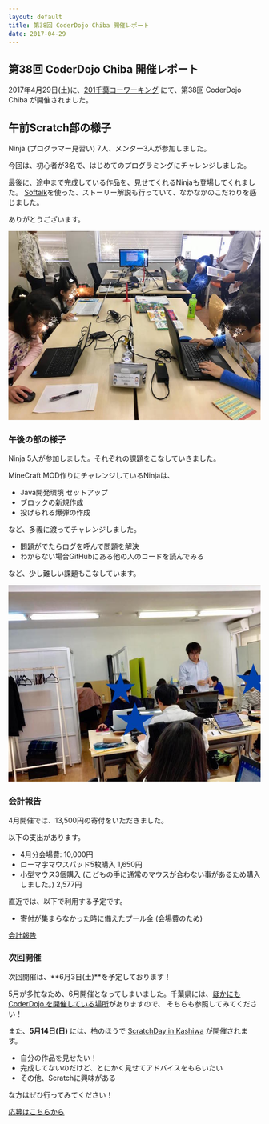 ```yaml
---
layout: default
title: 第38回 CoderDojo Chiba 開催レポート
date: 2017-04-29
---
```


## 第38回 CoderDojo Chiba 開催レポート

2017年4月29日(土)に、[201千葉コーワーキング](http://chiba-coworking.com/) にて、第38回 CoderDojo Chiba が開催されました。

## 午前Scratch部の様子

Ninja (プログラマー見習い) 7人、メンター3人が参加しました。

今回は、初心者が3名で、はじめてのプログラミングにチャレンジしました。

最後に、途中まで完成している作品を、見せてくれるNinjaも登場してくれました。
[Softalk](https://www35.atwiki.jp/softalk/)を使った、ストーリー解説も行っていて、なかなかのこだわりを感じました。

ありがとうございます。

![Scratch](38/scratch.jpg)


### 午後の部の様子

Ninja 5人が参加しました。それぞれの課題をこなしていきました。

MineCraft MOD作りにチャレンジしているNinjaは、

- Java開発環境 セットアップ
- ブロックの新規作成
- 投げられる爆弾の作成

など、多義に渡ってチャレンジしました。

- 問題がでたらログを呼んで問題を解決
- わからない場合GitHubにある他の人のコードを読んでみる

など、少し難しい課題もこなしています。

![MineCraft](38/minecraft.jpg)

### 会計報告

4月開催では、13,500円の寄付をいただきました。

以下の支出があります。

- 4月分会場費: 10,000円
- ローマ字マウスパッド5枚購入 1,650円
- 小型マウス3個購入 (こどもの手に通常のマウスが合わない事があるため購入しました。) 2,577円

直近では、以下で利用する予定です。

- 寄付が集まらなかった時に備えたプール金 (会場費のため)

[会計報告](https://docs.google.com/spreadsheets/d/1CZFh12z510NRKdzXc862R2ItwGIktRD1huCYmIGbwFc/edit?usp=sharing)

### 次回開催

次回開催は、**6月3日(土)**を予定しております！

5月が多忙なため、6月開催となってしまいました。千葉県には、[ほかにもCoderDojo を開催している場所](http://coderdojo.chiba.jp/)がありますので、
そちらも参照してみてください！

また、**5月14日(日)** には、柏のほうで [ScratchDay in Kashiwa](https://www.facebook.com/sdkashiwa) が開催されます。

- 自分の作品を見せたい！
- 完成してないのだけど、とにかく見せてアドバイスをもらいたい
- その他、Scratchに興味がある

な方はぜひ行ってみてください！

<a href="https://goo.gl/forms/6BCB8jzTkYpO6DEv1" target="_blank">応募はこちらから</a>
